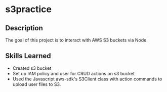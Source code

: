 # s3practice

## Description

The goal of this project is to interact with AWS S3 buckets via Node.

## Skills Learned

- Created s3 bucket
- Set up IAM policy and user for CRUD actions on s3 bucket
- Used the Javascript aws-sdk's S3Client class with action commands to upload user files to S3.
